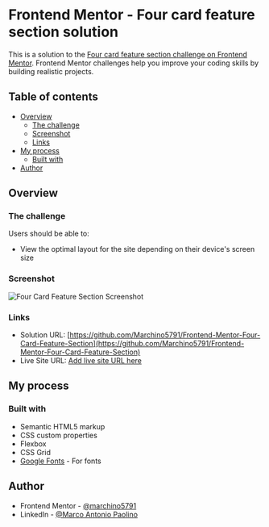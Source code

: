 # Frontend Mentor - Four card feature section solution

This is a solution to the [Four card feature section challenge on Frontend Mentor](https://www.frontendmentor.io/challenges/four-card-feature-section-weK1eFYK). Frontend Mentor challenges help you improve your coding skills by building realistic projects. 

## Table of contents

- [Overview](#overview)
  - [The challenge](#the-challenge)
  - [Screenshot](#screenshot)
  - [Links](#links)
- [My process](#my-process)
  - [Built with](#built-with)
- [Author](#author)

## Overview

### The challenge

Users should be able to:

- View the optimal layout for the site depending on their device's screen size

### Screenshot

![Four Card Feature Section Screenshot](https://github.com/Marchino5791/Frontend-Mentor-Four-Card-Feature-Ssction/blob/main/Screenshot%20FCFS.png)

### Links

- Solution URL: [https://github.com/Marchino5791/Frontend-Mentor-Four-Card-Feature-Section](https://github.com/Marchino5791/Frontend-Mentor-Four-Card-Feature-Section)
- Live Site URL: [Add live site URL here](https://your-live-site-url.com)

## My process

### Built with

- Semantic HTML5 markup
- CSS custom properties
- Flexbox
- CSS Grid
- [Google Fonts](https://fonts.google.com//) - For fonts

## Author

- Frontend Mentor - [@marchino5791](https://www.frontendmentor.io/profile/marchino5791)
- LinkedIn - [@Marco Antonio Paolino](https://www.linkedin.com/in/marco-paolino/)
